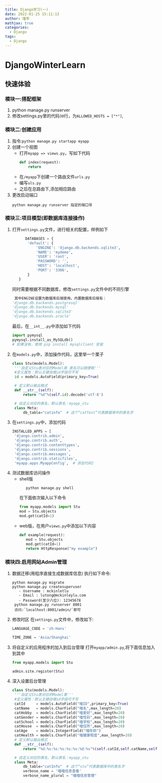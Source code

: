 ```yaml
---
title: Django学习(一)
date: 2022-01-25 15:11:13
author: 瑾年
mathjax: true
categories:
  - Django
tags:
  - Django
---
```

# DjangoWinterLearn

## 快速体验
### 模块一:搭配框架
1. python manage.py runserver
2. 修改settings.py里的代码`30`行，为`ALLOWED_HOSTS = ["*"]`,
### 模块二:创建应用
1. 指令:`python manage.py startapp myapp`
2. 创建一个视图
   * 打开`myapp => views.py`，写如下代码
     ```python
     def index(request):
         return 
     ```
   * 在`/myapp`下创建一个路由文件`urls.py`
   * 编写`uls.py`
   * 之后在总路由下,添加相应路由
4. 更改启动端口
   ```shell
   python manage.py runserver 指定的端口号
   ```
### 模块三:项目模型(即数据库连接操作)
1. 打开`settings.py`文件，进行相关的配置，样例如下
   ```sql
         DATABASES = {
          'default': {
              'ENGINE': 'django.db.backends.sqlite3',
              'NAME': 'mydemo',
              'USER': 'root',
              'PASSWORD': '',
              'HOST': 'localhost',
              'PORT': '3306',
          }
      }
   ```
   同时需要根据不同数据库，修改`settings.py`文件中的不同引擎
   ```python
    其中ENGINE设置为数据库后端使用。内置数据库后端有：
   'django.db.backends.postgresql'         
   'django.db.backends.mysql'
   'django.db.backends.sqlite3'
   'django.db.backends.oracle'
   ```
   最后，在`__int__.py`中添加如下代码
   ```python
   import pymysql
   pymysql.install_as_MySQLdb()
   # 如果没有，使用 pip install mysqlclient 安装
   ```
2. 在`models.py`中，添加操作代码，这里举一个栗子
   ```python
   class Stu(models.Model):
    '''自定义Stu表对应的Model类 类名可以随便取'''
    #定义属性：默认主键自增id字段可不写
    id = models.AutoField(primary_key=True)
   
    # 定义默认输出格式
    def __str__(self):
        return "%d"%(self.id).decode('utf-8')
   
    # 自定义对应的表名，默认表名：myapp_stu
    class Meta:
        db_table="catinfo"  # 这个“catTest”代表数据库中的表名字
   ```
3. 在`settings.py`中，添加代码
   ```python
   INSTALLED_APPS = [
    'django.contrib.admin',
    'django.contrib.auth',
    'django.contrib.contenttypes',
    'django.contrib.sessions',
    'django.contrib.messages',
    'django.contrib.staticfiles',
    'myapp.apps.MyappConfig',  # 添加代码]
   ```
4. 测试数据库访问操作
   * shell版
     ```shell
        python manage.py shell
     ```
     在下面依次输入以下命令
     ```python
     from myapp.models import Stu
     mod = Stu.objects
     mod.get(catId=1)
     ```
   * web版，在用户`views.py`中添加以下内容
     ```python
     def example(request):
        mod = Stu.objects
        mod.get(catId=1)
        return HttpResponse("my example")
     ```
### 模块四:启用网站Admin管理
1. 数据迁移(用程序直接生成数据库信息)
   执行如下命令:
   ```shell
   python manage.py migrate
   python manage.py createsuperuser
      - Username : mckinletlu
      - Email : lutong@mckinleylu.com
      - Password(至少八位): 12345678
    python manage.py runserver 8001
    访问:`localhost:8001/admin/`即可
   ```
2. 修改时区
   在`settings.py`文件中，修改如下:
   ```python
   LANGUAGE_CODE = 'zh-Hans'
   
   TIME_ZONE = 'Asia/Shanghai'
   ```
3. 将自定义的应用程序的加入到后台管理
   打开`myapp/admin.py`,将下面信息加入到其中
   ```python
   from myapp.models import Stu
   
   admin.site.register(Stu)
   ```
4. 深入设置后台管理
   ```python
   class Stu(models.Model):
    '''自定义Stu表对应的Model类'''
    #定义属性：默认主键自增id字段可不写
    catId     = models.AutoField("喵ID",primary_key=True)
    catName   = models.CharField("喵名",max_length=20)
    catHobby  = models.CharField("喵爱好",max_length=20)
    catGender = models.CharField("喵性别",max_length=20)
    catSchool = models.CharField("喵学校",max_length=20)
    catHouse  = models.CharField("喵住所",max_length=20)
    catAge    = models.IntegerField("喵年龄")
    catHealth = models.CharField("喵健康程度",max_length=20)
    # 定义默认输出格式
    def __str__(self):
        return "%d:%s:%s:%s:%s:%s:%d:%s"%(self.catId,self.catName,self.catHobby,self.catGender,self.catSchool,self.catHouse,self.catAge,self.catHealth)
   
    # 自定义对应的表名，默认表名：myapp_stu
    class Meta:
        db_table="catInfo"  # 这个“stu”代表数据库中的表名字
        verbose_name = '喵喵信息查看'
        verbose_name_plural = "喵喵信息管理"
   ```